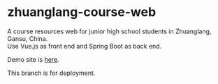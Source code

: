 # zhuanglang-course-web
A course resources web for junior high school students in Zhuanglang, Gansu, China.  
Use Vue.js as front end and Spring Boot as back end.
 
Demo site is [here](http://http://114.116.233.111:8080/).

This branch is for deployment.
